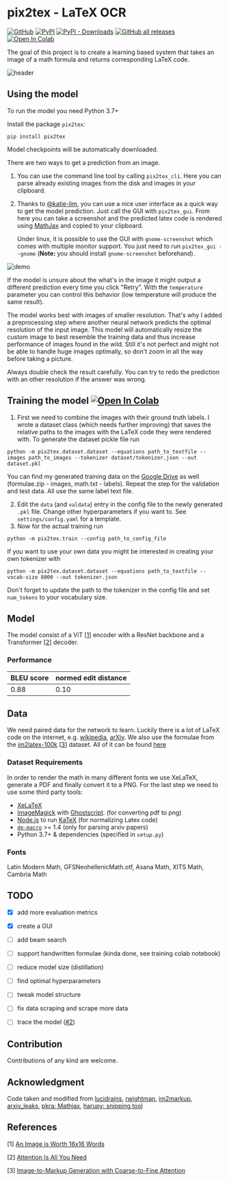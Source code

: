 # pix2tex - LaTeX OCR

[![GitHub](https://img.shields.io/github/license/lukas-blecher/LaTeX-OCR)](https://github.com/lukas-blecher/LaTeX-OCR) [![PyPI](https://img.shields.io/pypi/v/pix2tex?logo=pypi)](https://pypi.org/project/pix2tex) [![PyPI - Downloads](https://img.shields.io/pypi/dm/pix2tex?logo=pypi)](https://pypi.org/project/pix2tex) [![GitHub all releases](https://img.shields.io/github/downloads/lukas-blecher/LaTeX-OCR/total?color=blue&logo=github)](https://github.com/lukas-blecher/LaTeX-OCR/releases) [![Open In Colab](https://colab.research.google.com/assets/colab-badge.svg)](https://colab.research.google.com/drive/1ba_qCGJl29dFQqfBjdqMik3o_EqPE4fr) 

The goal of this project is to create a learning based system that takes an image of a math formula and returns corresponding LaTeX code. 

![header](https://user-images.githubusercontent.com/55287601/109183599-69431f00-778e-11eb-9809-d42b9451e018.png)

## Using the model
To run the model you need Python 3.7+

Install the package `pix2tex`: 

```
pip install pix2tex
```

Model checkpoints will be automatically downloaded.

There are two ways to get a prediction from an image. 
1. You can use the command line tool by calling `pix2tex_cli`. Here you can parse already existing images from the disk and images in your clipboard.

2. Thanks to [@katie-lim](https://github.com/katie-lim), you can use a nice user interface as a quick way to get the model prediction. Just call the GUI with `pix2tex_gui`. From here you can take a screenshot and the predicted latex code is rendered using [MathJax](https://www.mathjax.org/) and copied to your clipboard.

    Under linux, it is possible to use the GUI with `gnome-screenshot` which comes with multiple monitor support. You just need to run `pix2tex_gui --gnome` (**Note:** you should install `gnome-screenshot` beforehand).

![demo](https://user-images.githubusercontent.com/55287601/117812740-77b7b780-b262-11eb-81f6-fc19766ae2ae.gif)

If the model is unsure about the what's in the image it might output a different prediction every time you click "Retry". With the `temperature` parameter you can control this behavior (low temperature will produce the same result).


The model works best with images of smaller resolution. That's why I added a preprocessing step where another neural network predicts the optimal resolution of the input image. This model will automatically resize the custom image to best resemble the training data and thus increase performance of images found in the wild. Still it's not perfect and might not be able to handle huge images optimally, so don't zoom in all the way before taking a picture. 

Always double check the result carefully. You can try to redo the prediction with an other resolution if the answer was wrong.

## Training the model [![Open In Colab](https://colab.research.google.com/assets/colab-badge.svg)](https://colab.research.google.com/drive/1MqZSKzSgEnJB9lU7LyPma4bo4J3dnj1E)

1. First we need to combine the images with their ground truth labels. I wrote a dataset class (which needs further improving) that saves the relative paths to the images with the LaTeX code they were rendered with. To generate the dataset pickle file run 

```
python -m pix2tex.dataset.dataset --equations path_to_textfile --images path_to_images --tokenizer dataset/tokenizer.json --out dataset.pkl
```

You can find my generated training data on the [Google Drive](https://drive.google.com/drive/folders/13CA4vAmOmD_I_dSbvLp-Lf0s6KiaNfuO) as well (formulae.zip - images, math.txt - labels). Repeat the step for the validation and test data. All use the same label text file.

2. Edit the `data` (and `valdata`) entry in the config file to the newly generated `.pkl` file. Change other hyperparameters if you want to. See `settings/config.yaml` for a template.
3. Now for the actual training run 
```
python -m pix2tex.train --config path_to_config_file
```

If you want to use your own data you might be interested in creating your own tokenizer with
```
python -m pix2tex.dataset.dataset --equations path_to_textfile --vocab-size 8000 --out tokenizer.json
```
Don't forget to update the path to the tokenizer in the config file and set `num_tokens` to your vocabulary size.

## Model
The model consist of a ViT [[1](#References)] encoder with a ResNet backbone and a Transformer [[2](#References)] decoder.

### Performance
| BLEU score | normed edit distance |
| ---------- | -------------------- |
| 0.88       | 0.10                 |

## Data
We need paired data for the network to learn. Luckily there is a lot of LaTeX code on the internet, e.g. [wikipedia](https://www.wikipedia.org), [arXiv](https://www.arxiv.org). We also use the formulae from the [im2latex-100k](https://zenodo.org/record/56198#.V2px0jXT6eA) [[3](#References)] dataset.
All of it can be found [here](https://drive.google.com/drive/folders/13CA4vAmOmD_I_dSbvLp-Lf0s6KiaNfuO)

### Dataset Requirements
In order to render the math in many different fonts we use  XeLaTeX, generate a PDF and finally convert it to a PNG. For the last step we need to use some third party tools: 
* [XeLaTeX](https://www.ctan.org/pkg/xetex)
* [ImageMagick](https://imagemagick.org/) with [Ghostscript](https://www.ghostscript.com/index.html). (for converting pdf to png)
* [Node.js](https://nodejs.org/) to run [KaTeX](https://github.com/KaTeX/KaTeX) (for normalizing Latex code)
* [`de-macro`](https://www.ctan.org/pkg/de-macro) >= 1.4 (only for parsing arxiv papers)
* Python 3.7+ & dependencies (specified in `setup.py`)

### Fonts
Latin Modern Math, GFSNeohellenicMath.otf, Asana Math, XITS Math, Cambria Math


## TODO
- [x] add more evaluation metrics
- [x] create a GUI
- [ ] add beam search
- [ ] support handwritten formulae (kinda done, see training colab notebook)
- [ ] reduce model size (distillation)
- [ ] find optimal hyperparameters
- [ ] tweak model structure
- [ ] fix data scraping and scrape more data
- [ ] trace the model ([#2](https://github.com/lukas-blecher/LaTeX-OCR/issues/2))


## Contribution
Contributions of any kind are welcome.

## Acknowledgment
Code taken and modified from [lucidrains](https://github.com/lucidrains), [rwightman](https://github.com/rwightman/pytorch-image-models), [im2markup](https://github.com/harvardnlp/im2markup), [arxiv_leaks](https://github.com/soskek/arxiv_leaks), [pkra: Mathjax](https://github.com/pkra/MathJax-single-file), [harupy: snipping tool](https://github.com/harupy/snipping-tool)

## References
[1] [An Image is Worth 16x16 Words](https://arxiv.org/abs/2010.11929)

[2] [Attention Is All You Need](https://arxiv.org/abs/1706.03762)

[3] [Image-to-Markup Generation with Coarse-to-Fine Attention](https://arxiv.org/abs/1609.04938v2)
